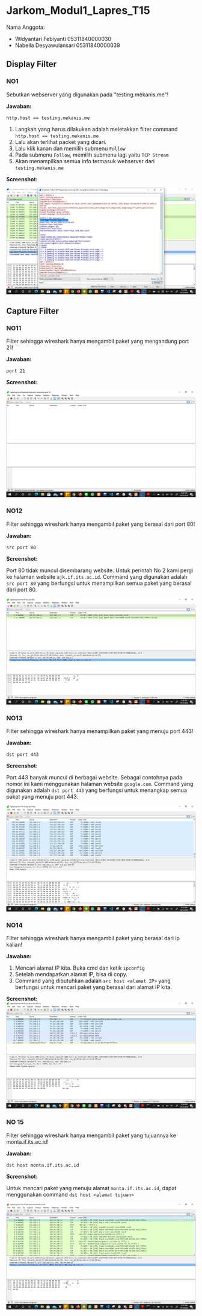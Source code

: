 # Jarkom_Modul1_Lapres_T15

Nama Anggota: 
  - Widyantari Febiyanti 05311840000030
  - Nabella Desyawulansari 05311840000039

## Display Filter
### NO1
Sebutkan webserver yang digunakan pada "testing.mekanis.me"!

**Jawaban:**

```
http.host == testing.mekanis.me
```

1. Langkah yang harus dilakukan adalah meletakkan filter command ```http.host == testing.mekanis.me```
2. Lalu akan terlihat packet yang dicari.
3. Lalu klik kanan dan memilih submenu ```Follow``` 
4. Pada submenu ```Follow```, memilih submenu lagi yaitu ```TCP Stream```
5. Akan menampilkan semua info termasuk webserver dari ```testing.mekanis.me```

**Screenshot:**

![no1](https://github.com/belladewusa/Jarkom_Modul1_Lapres_T15/blob/main/Display%20Filter/no%201.jpg)

## Capture Filter
### NO11 
Filter sehingga wireshark hanya mengambil paket yang mengandung port 21!

**Jawaban:**

```
port 21
```

**Screenshot:**

![no1](https://github.com/belladewusa/Jarkom_Modul1_Lapres_T15/blob/main/Capture%20Filter/no%201.jpg)

### NO12
Filter sehingga wireshark hanya mengambil paket yang berasal dari port 80!

**Jawaban:**

```
src port 80
```

**Screenshot:**

Port 80 tidak muncul disembarang website. Untuk perintah No 2 kami pergi ke halaman website ```ajk.if.its.ac.id```. Command yang digunakan adalah ```src port 80``` yang berfungsi untuk menampilkan semua paket yang berasal dari port 80.

![no2](https://github.com/belladewusa/Jarkom_Modul1_Lapres_T15/blob/main/Capture%20Filter/no%202.jpg)

### NO13
Filter sehingga wireshark hanya menampilkan paket yang menuju port 443!

**Jawaban:**

```
dst port 443
```

**Screenshot:**

Port 443 banyak muncul di berbagai website. Sebagai contohnya pada nomor ini kami menggunakan halaman website ```google.com```. Command yang digunakan adalah ```dst port 443``` yang berfungsi untuk menangkap semua paket yang menuju port 443. 

![no3](https://github.com/belladewusa/Jarkom_Modul1_Lapres_T15/blob/main/Capture%20Filter/no%203.jpg)

### NO14
Filter sehingga wireshark hanya mengambil paket yang berasal dari ip kalian!

**Jawaban:**

1. Mencari alamat IP kita. Buka cmd dan ketik ```ipconfig```
2. Setelah mendapatkan alamat IP, bisa di copy. 
3. Command yang dibutuhkan adalah ```src host <alamat IP>``` yang berfungsi untuk mencari paket yang berasal dari alamat IP kita. 

**Screenshot:**
![no4](https://github.com/belladewusa/Jarkom_Modul1_Lapres_T15/blob/main/Capture%20Filter/no%204.jpg)

### NO 15
Filter sehingga wireshark hanya mengambil paket yang tujuannya ke monta.if.its.ac.id!

**Jawaban:**

```
dst host monta.if.its.ac.id
```

**Screenshot:**

Untuk mencari paket yang menuju alamat ```monta.if.its.ac.id```, dapat menggunakan command ```dst host <alamat tujuan>```

![no5](https://github.com/belladewusa/Jarkom_Modul1_Lapres_T15/blob/main/Capture%20Filter/no%205.jpg)





